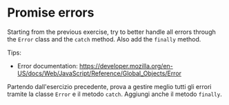 # Promise errors

Starting from the previous exercise, try to better handle all errors through the `Error` class and the `catch` method. Also add the `finally` method.

Tips:

- Error documentation: https://developer.mozilla.org/en-US/docs/Web/JavaScript/Reference/Global_Objects/Error

Partendo dall'esercizio precedente, prova a gestire meglio tutti gli errori tramite la classe `Error` e il metodo `catch`. Aggiungi anche il metodo `finally`.
